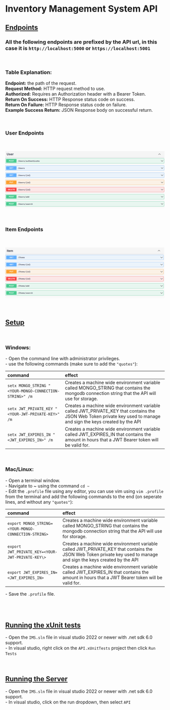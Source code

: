 # Inventory Management System API

## <u>Endpoints</u>

### All the following endpoints are prefixed by the API url, in this case it is `http://localhost:5000` or `https://localhost:5001`

<br/>

### **Table Explanation:**

**Endpoint:** the path of the request.<br/>
**Request Method:** HTTP request method to use.<br/>
**Authorized:** Requires an Authorization header with a Bearer Token.<br/>
**Return On Success:** HTTP Response status code on success. <br/>
**Return On Failure:** HTTP Response status code on failure. <br/>
**Example Success Return:** JSON Response body on successful return. <br/>

<br/>

### User Endpoints

<br/>

![Users Endpoints](https://github.com/PeterBouSaada/IMS-API/blob/master/README%20Assets/UsersEndpoints.png)

<br/>

### Item Endpoints

<br/>

![Items Endpoints](https://github.com/PeterBouSaada/IMS-API/blob/master/README%20Assets/ItemsEndpoints.png)

<br/>

## <u>Setup</u>

<br/>

### **Windows:**

\- Open the command line with administrator privileges.<br/>
\- use the following commands (make sure to add the `"quotes"`): <br/>

| command                                                 | effect                                                                                                                                                              |
| :------------------------------------------------------ | :------------------------------------------------------------------------------------------------------------------------------------------------------------------ |
| `setx MONGO_STRING "<YOUR-MONGO-CONNECTION-STRING>" /m` | Creates a machine wide environment variable called MONGO_STRING that contains the mongodb connection string that the API will use for storage.                      |
| `setx JWT_PRIVATE_KEY "<YOUR-JWT-PRIVATE-KEY>" /m`      | Creates a machine wide environment variable called JWT_PRIVATE_KEY that contains the JSON Web Token private key used to manage and sign the keys created by the API |
| `setx JWT_EXPIRES_IN "<JWT_EXPIRES_IN>" /m`             | Creates a machine wide environment variable called JWT_EXPIRES_IN that contains the amount in hours that a JWT Bearer token will be valid for.                      |

<br/>

### **Mac/Linux:**

\- Open a terminal window.<br/>
\- Navigate to ~ using the command `cd ~`<br/>
\- Edit the `.profile` file using any editor, you can use vim using `vim .profile` from the terminal and add the following commands to the end (on seperate lines, and without any `"quotes"`):<br/>

| command                                              | effect                                                                                                                                                              |
| :--------------------------------------------------- | :------------------------------------------------------------------------------------------------------------------------------------------------------------------ |
| `export MONGO_STRING=<YOUR-MONGO-CONNECTION-STRING>` | Creates a machine wide environment variable called MONGO_STRING that contains the mongodb connection string that the API will use for storage.                      |
| `export JWT_PRIVATE_KEY=<YOUR-JWT-PRIVATE-KEY\>`     | Creates a machine wide environment variable called JWT_PRIVATE_KEY that contains the JSON Web Token private key used to manage and sign the keys created by the API |
| `export JWT_EXPIRES_IN=<JWT_EXPIRES_IN>`             | Creates a machine wide environment variable called JWT_EXPIRES_IN that contains the amount in hours that a JWT Bearer token will be valid for.                      |

\- Save the `.profile` file.

<br/>
<br/>

## <u>Running the xUnit tests</u>

\- Open the `IMS.sln` file in visual studio 2022 or newer with .net sdk 6.0 support. <br/>
\- In visual studio, right click on the `API.xUnitTests` project then click `Run Tests`

<br/>

## <u>Running the Server</u>

\- Open the `IMS.sln` file in visual studio 2022 or newer with .net sdk 6.0 support. <br/>
\- In visual studio, click on the run dropdown, then select `API`
